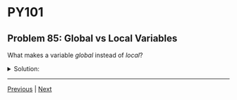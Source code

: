 # PY101
## Problem 85: Global vs Local Variables

What makes a variable *global* instead of *local*?

<details>
<summary>Solution:</summary>

Global indicates a variable that's defined at the top level, or outside of all functions. It's accessible throughout the entire script.

A variable is global if it's defined in the module's main body (not inside any function, class, or other structure). Local variables are defined inside functions.

Examples:
```python
# Global variables (defined at module level):
global_var = "I'm global"
counter = 0

def my_function():
    # Local variable (defined inside function):
    local_var = "I'm local"
    
    print(global_var)  # Can access global
    print(local_var)   # Can access local

my_function()
print(global_var)  # Can access global from outside
# print(local_var)  # NameError - local_var doesn't exist here
```

```python
# These are all global:
name = "Alice"
age = 30
scores = [85, 90, 95]

def display_info():
    # This is local:
    message = f"{name} is {age}"
    return message
```

</details>

---

[Previous](84.md) | [Next](86.md)

